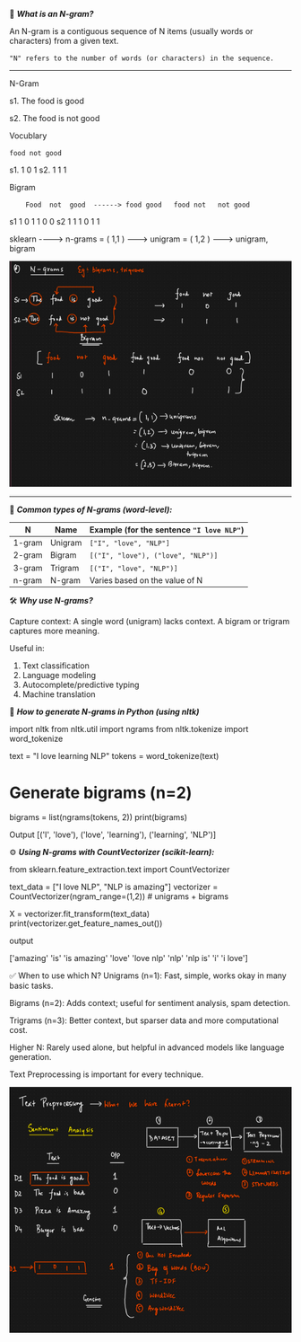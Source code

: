 🧠 ***What is an N-gram?***

An N-gram is a contiguous sequence of N items (usually words or characters) from a given text.

    "N" refers to the number of words (or characters) in the sequence.

*********************************************************************
N-Gram 

s1. The food is good 

s2. The food is not good 

Vocublary 

    food not good

s1.  1   0    1
s2.  1   1    1

Bigram 

        Food  not  good  ------> food good   food not   not good 
s1        1    0   1                 1          0         0
s2        1    1   1                 0          1         1

sklearn ----> n-grams   = ( 1,1 ) ---> unigram 
                        = ( 1,2 ) ---> unigram, bigram  

![alt text](image.png)

 *********************************************************************

📌 ***Common types of N-grams (word-level):***

| N      | Name    | Example (for the sentence `"I love NLP"`) |
| ------ | ------- | ----------------------------------------- |
| 1-gram | Unigram | `["I", "love", "NLP"]`                    |
| 2-gram | Bigram  | `[("I", "love"), ("love", "NLP")]`        |
| 3-gram | Trigram | `[("I", "love", "NLP")]`                  |
| n-gram | N-gram  | Varies based on the value of N            |

🛠️ ***Why use N-grams?***

Capture context: A single word (unigram) lacks context. A bigram or trigram captures more meaning.

Useful in:

1. Text classification
2. Language modeling
3. Autocomplete/predictive typing
4. Machine translation

📌 ***How to generate N-grams in Python (using nltk)***

import nltk
from nltk.util import ngrams
from nltk.tokenize import word_tokenize

text = "I love learning NLP"
tokens = word_tokenize(text)

# Generate bigrams (n=2)
bigrams = list(ngrams(tokens, 2))
print(bigrams)

Output
[('I', 'love'), ('love', 'learning'), ('learning', 'NLP')]

⚙️ ***Using N-grams with CountVectorizer (scikit-learn):***

from sklearn.feature_extraction.text import CountVectorizer

text_data = ["I love NLP", "NLP is amazing"]
vectorizer = CountVectorizer(ngram_range=(1,2))  # unigrams + bigrams

X = vectorizer.fit_transform(text_data)
print(vectorizer.get_feature_names_out())

output 

['amazing' 'is' 'is amazing' 'love' 'love nlp' 'nlp' 'nlp is' 'i' 'i love']

✅ When to use which N?
Unigrams (n=1): Fast, simple, works okay in many basic tasks.

Bigrams (n=2): Adds context; useful for sentiment analysis, spam detection.

Trigrams (n=3): Better context, but sparser data and more computational cost.

Higher N: Rarely used alone, but helpful in advanced models like language generation.


Text Preprocessing is important for every technique.

![alt text](Text-Preprocessing.png)